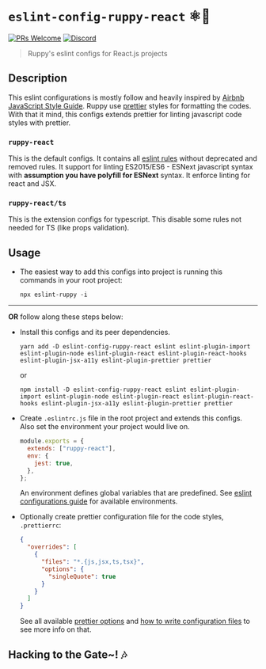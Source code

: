 # `eslint-config-ruppy-react` ⚛🐤

[![PRs Welcome](https://img.shields.io/badge/PRs-welcome-brightgreen.svg?style=flat-square)](https://github.com/Ruppyio/eslint-configs/blob/main/CONTRIBUTING.md)
[![Discord](https://img.shields.io/discord/340308951826694157?style=flat-square&logo=discord&label=chat+and+discuss)](https://discord.gg/Zw8d3wy "Emperor Ruppy's Kingdom")

> Ruppy's eslint configs for React.js projects

## Description

This eslint configurations is mostly follow and heavily inspired by
[Airbnb JavaScript Style Guide][airbnb]. Ruppy use [prettier][prettier] styles
for formatting the codes. With that it mind, this configs extends prettier
for linting javascript code styles with prettier.

### `ruppy-react`

This is the default configs. It contains all [eslint rules][eslint-rules] without
deprecated and removed rules. It support for linting ES2015/ES6 - ESNext javascript
syntax with **assumption you have polyfill for ESNext** syntax.
It enforce linting for react and JSX.

### `ruppy-react/ts`

This is the extension configs for typescript. This disable some rules not needed for TS (like
props validation).

## Usage

- The easiest way to add this configs into project is running this commands in your root project:

  ```bin
  npx eslint-ruppy -i
  ```

---

**OR** follow along these steps below:

- Install this configs and its peer dependencies.

  ```bin
  yarn add -D eslint-config-ruppy-react eslint eslint-plugin-import eslint-plugin-node eslint-plugin-react eslint-plugin-react-hooks eslint-plugin-jsx-a11y eslint-plugin-prettier prettier
  ```

  or

  ```bin
  npm install -D eslint-config-ruppy-react eslint eslint-plugin-import eslint-plugin-node eslint-plugin-react eslint-plugin-react-hooks eslint-plugin-jsx-a11y eslint-plugin-prettier prettier
  ```

- Create `.eslintrc.js` file in the root project and extends this configs.
  Also set the environment your project would live on.

  ```js
  module.exports = {
    extends: ["ruppy-react"],
    env: {
      jest: true,
    },
  };
  ```

  An environment defines global variables that are predefined.
  See [eslint configurations guide][eslint-env] for available environments.

- Optionally create prettier configuration file for the code styles, `.prettierrc`:

  ```json
  {
    "overrides": [
      {
        "files": "*.{js,jsx,ts,tsx}",
        "options": {
          "singleQuote": true
        }
      }
    ]
  }
  ```

  See all available [prettier options][prettier-option] and
  [how to write configuration files][prettier-config] to see more info on that.

## Hacking to the Gate~! 🎶

<!-- Variables -->

[airbnb]: https://github.com/airbnb/javascript "Airbnb JavaScript Style Guide"
[eslint-rules]: https://eslint.org/docs/rules/ "ESLint Rules"
[eslint-env]: https://eslint.org/docs/user-guide/configuring#specifying-environments "ESLint Environments"
[prettier]: https://prettier.io/ "Prettier Code Formatter"
[prettier-option]: https://prettier.io/docs/en/options.html "Prettier Options"
[prettier-config]: https://prettier.io/docs/en/configuration.html "Prettier Configurations"

